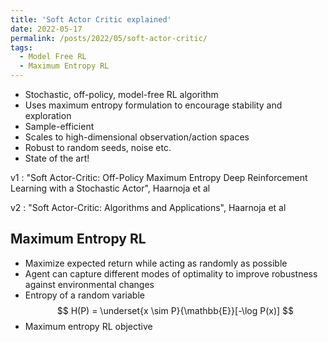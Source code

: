 ```yaml
---
title: 'Soft Actor Critic explained'
date: 2022-05-17
permalink: /posts/2022/05/soft-actor-critic/
tags:
  - Model Free RL
  - Maximum Entropy RL
---
```

- Stochastic, off-policy, model-free RL algorithm
- Uses maximum entropy formulation to encourage stability and exploration
- Sample-efficient
- Scales to high-dimensional observation/action spaces
- Robust to random seeds, noise etc.
- State of the art!

v1 : "Soft Actor-Critic: Off-Policy Maximum Entropy Deep Reinforcement Learning with a Stochastic Actor", Haarnoja et al

v2 : "Soft Actor-Critic: Algorithms and Applications", Haarnoja et al

## Maximum Entropy RL
- Maximize expected return while acting as randomly as possible
- Agent can capture different modes of optimality to improve robustness against environmental changes
- Entropy of a random variable
  $$ H(P) = \underset{x \sim P}{\mathbb{E}}[-\log P(x)] $$
- Maximum entropy RL objective
